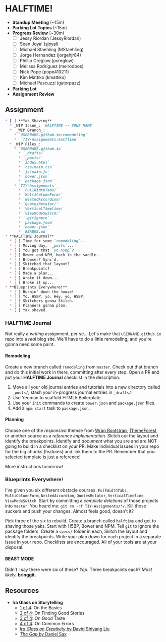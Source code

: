# HALFTIME!

* **Standup Meeting** (~15m)
* **Parking Lot Topics** (~15m)
* **Progress Review** (~30m)
  * [ ] Jessy Riordan (JessyRiordan)
  * [ ] Sean Joyal (sjoyal)
  * [ ] Michael Staehling (MStaehling)
  * [ ] Jorge Hernandez (jorgehjr84)
  * [ ] Phillip Creglow (pcreglow)
  * [ ] Melissa Rodríguez (melrodbos)
  * [ ] Nick Pope (pope410211)
  * [ ] Kim Mattiko (kmattiko)
  * [ ] Michael Pascuzzi (gatorpazz)
* **Parking Lot**
* **Assignment Review**

## Assignment

```markdown
* [ ] **Yak Shaving**
  * _WIP Issue_: `HALFTIME -- YOUR NAME`
  *  _WIP Branch_:
    * `USERNAME.github.io:remodeling`
    *  `TIY-Assignments:halftime`
  * _WIP Files_:
    * `USERNAME.github.io`
      * `_drafts/`
      * `_posts/`
      * `index.html`
      * `css/main.css`
      * `js/main.js`
      * `bower.json`
      * `package.json`
    * `TIY-Assignments`
      * `FullWidthTabs/`
      * `MultiColumnForm/`
      * `NestedAccordion/`
      * `QuotesRotator/`
      * `VerticalTimeline/`
      * `ViewModeSwitch/`
      * `.gitignore`
      * `package.json`
      * `bower.json`
      * `README.md`
* **HALFTIME Journal**
  * [ ] Time for some `remodeling`...
  * [ ] Moving day, `_posts`...!
  * [ ] You got that `yo h5bp`?
  * [ ] Bower and NPM, back in the saddle.
  * [ ] Browser? Sync'd.
  * [ ] Skitched that layout?
  * [ ] Breakpoints?
  * [ ] Made a plan...
  * [ ] Wrote it down...
  * [ ] Broke it up...
* **Blueprints Everywhere!**
  * [ ] Burnin' down the house!
  * [ ] Yo. H5BP, yo. Hey, yo, H5BP.
  * [ ] Skitchers gonna Skitch.
  * [ ] Planners gonna plan.
  * [ ] Yak shaved.
```

### HALFTIME Journal

Not really a _writing_ assignment, per se... Let's make that `USERNAME.github.io` repo into a _real_ blog site. We'll have to do a little remodeling, and you're gonna need some paint.

#### Remodeling

Create a new branch called `remodeling` from `master`. Check out that branch and do this initial work in there, committing after every step. Open a PR and put your **HALFTIME Journal** checklist in the description.

1. Move all your old journal entries and tutorials into a new directory called `_posts/`; stash your in-progress journal entries in `_drafts/`.
1. Use Yeoman to scaffold HTML5 Boilerplate.
1. Use your `init` commands to create `bower.json` and `package.json` files.
1. Add a `npm start` task to `package.json`.

#### Planning

Choose one of the _responsive_ themse from [Wrap Bootstrap](http://wrapbootstrap.com), [ThemeForest](http://themeforest.net/search?category=static-site-generators), or another source as a _reference implementation._ Skitch out the layout and identify the breakpoints. Identify and _document_ what you are and are NOT going to build in a checklist on your PR. Make individual issues in your repo for the big chunks (features) and link them to the PR. Remember that your selected template is just a reference!

More instructions tomorrow!

### Blueprints Everywhere!

I've given you six different obstacle courses: `FullWidthTabs`, `MultiColumnForm`, `NestedAccordion`, `QuotesRotator`, `VerticalTimeline`, `ViewModeSwitch`. Start by committing a _complete deletions_ of those projects into `master`. You heard me: `git rm -rf TIY-Assignments/*/`. Kill those suckers and push your changes. Almost feels good, doesn't it?

Pick three of the six to rebuild. Create a branch called `halftime` and get to shaving those yaks. Start with H5BP, Bower and NPM. Tell `git` to ignore the package folders. Create a `specs/` folder in each, Skitch the layout and identify the breakpoints. Write your plan down for each project in a separate issue in your repo. Checklists are encouraged. All of your tools are at your disposal.

#### BEAST MODE

Didn't I say there were six of these? _Yep._ Three breakpoints each? _Most likely._ **bringgit.**

## Resources

* **Ira Glass on Storytelling**
  * [1 of 4](https://www.youtube.com/watch?v=loxJ3FtCJJA): On the Basics
  * [2 of 4](https://www.youtube.com/watch?v=KW6x7lOIsPE): On Finding Good Stories
  * [3 of 4](https://www.youtube.com/watch?v=BI23U7U2aUY): On Good Taste
  * [4 of 4](https://www.youtube.com/watch?v=baCJFAGEuJM): On Common Errors
  * [_Ira Glass on Creativity_ by David Shiyang Liu](https://vimeo.com/24715531)
  * [_The Gap_ by Daniel Sax](https://vimeo.com/85040589)
